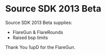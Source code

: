 # Source SDK 2013 Beta
Source SDK 2013 Beta supplies:
* FlareGun & FlareRounds
* Raised bsp limits
	
Thank You 1upD for the FlareGun.
